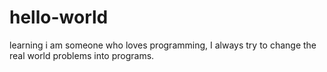 # hello-world
learning
i am someone who loves programming, I always try to change the real world problems into programs.
